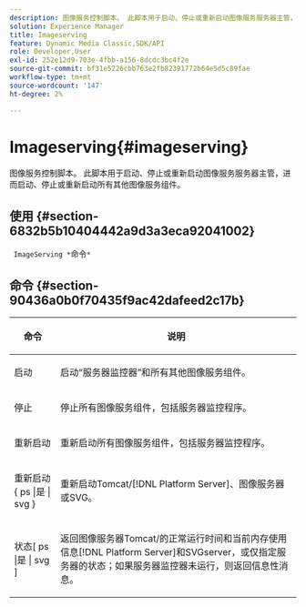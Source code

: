 ```yaml
---
description: 图像服务控制脚本。 此脚本用于启动、停止或重新启动图像服务服务器主管，进而启动、停止或重新启动所有其他图像服务组件。
solution: Experience Manager
title: Imageserving
feature: Dynamic Media Classic,SDK/API
role: Developer,User
exl-id: 252e12d9-703e-4fbb-a156-8dcdc3bc4f2e
source-git-commit: bf31e5226cbb763e2fb82391772b64e5d5c89fae
workflow-type: tm+mt
source-wordcount: '147'
ht-degree: 2%

---
```


# Imageserving{#imageserving}

图像服务控制脚本。 此脚本用于启动、停止或重新启动图像服务服务器主管，进而启动、停止或重新启动所有其他图像服务组件。

## 使用 {#section-6832b5b10404442a9d3a3eca92041002}

` ImageServing *`命令`*`

## 命令 {#section-90436a0b0f70435f9ac42dafeed2c17b}

<table id="table_692C6A043F9747C88929FF20373EC88C"> 
 <thead> 
  <tr> 
   <th colname="col1" class="entry"> <p>命令 </p> </th> 
   <th colname="col2" class="entry"> <p>说明 </p> </th> 
  </tr> 
 </thead>
 <tbody> 
  <tr> 
   <td colname="col1"> <p> <span class="codeph"> 启动 </span> </p> </td> 
   <td colname="col2"> <p> 启动“服务器监控器”和所有其他图像服务组件。 </p> </td> 
  </tr> 
  <tr> 
   <td colname="col1"> <p> <span class="codeph"> 停止 </span> </p> </td> 
   <td colname="col2"> <p> 停止所有图像服务组件，包括服务器监控程序。 </p> </td> 
  </tr> 
  <tr> 
   <td colname="col1"> <p> <span class="codeph"> 重新启动 </span> </p> </td> 
   <td colname="col2"> <p>重新启动所有图像服务组件，包括服务器监控程序。 </p> </td> 
  </tr> 
  <tr> 
   <td colname="col1"> <p> <span class="codeph"> 重新启动{ ps |是 | svg } </span> </p> </td> 
   <td colname="col2"> <p> 重新启动Tomcat/[!DNL Platform Server]、图像服务器或SVG。 </p> </td> 
  </tr> 
  <tr> 
   <td colname="col1"> <p> <span class="codeph"> 状态[ ps |是 | svg ] </span> </p> </td> 
   <td colname="col2"> <p>返回图像服务器Tomcat/的正常运行时间和当前内存使用信息[!DNL Platform Server]和SVGserver，或仅指定服务器的状态；如果服务器监控器未运行，则返回信息性消息。 </p> </td> 
  </tr> 
 </tbody> 
</table>
